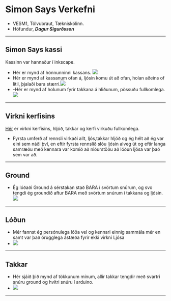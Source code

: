 # Simon Says Verkefni
- VESM1, Tölvubraut, Tækniskólinn.
- Höfundur, ***Dagur Sigurðsson***
---

##  Simon Says kassi
Kassinn var hannaður í inkscape.
- Hér er mynd af hönnunninni kassans. ![](https://github.com/dagursigg/simonsaysVERKSMI-JA1/blob/main/KASSI%20DESIGN.png)
- Hér er mynd af kassanum ofan á, ljósin komu út að ofan, holan aðeins of lítil, þjalaði bara stærri.![](https://github.com/dagursigg/simonsaysVERKSMI-JA1/blob/main/KASSIOFANA.jpeg)
- -Hér er mynd af holunum fyrir takkana á hliðunum, pössuðu fullkomlega. ![](https://github.com/dagursigg/simonsaysVERKSMI-JA1/blob/main/KASSI%20TAKKAR.jpeg)
---
## Virkni kerfisins
[Hér](https://youtu.be/OhiJ7xvZwCg) er virkni kerfisins, hljóð, takkar og kerfi virkuðu fullkomlega.
- Fyrsta umferð af rennsli virkaði allt, ljós,takkar hljóð og ég hélt að ég var eini sem náði því, en eftir fyrsta rennslið slóu ljósin alveg út og eftir langa samræðu með kennara var komið að niðurstöðu að lóðun ljósa var það sem var að.
---
## Ground
- Ég lóðaði Ground á sérstakan stað BARA í svörtum snúrum, og svo tengdi ég groundið aftur BARA með svörtum snúrum í takkana og ljósin.
![](https://github.com/dagursigg/simonsaysVERKSMI-JA1/blob/main/GROUND.jpeg)
---
## Lóðun
- Mér fannst ég persónulega lóða vel og kennari einnig sammála mér en samt var það örugglega ástæða fyrir ekki virkni Ljósa
- ![](https://github.com/dagursigg/simonsaysVERKSMI-JA1/blob/main/l%C3%B3%C3%B0un.jpeg)
---

## Takkar
- Hér sjáið þið mynd af tökkunum mínum, allir takkar tengdir með svartri snúru ground og hvítri snúru í arduino.
- ![](https://github.com/dagursigg/simonsaysVERKSMI-JA1/blob/main/TAKKAR.jpeg)
---
